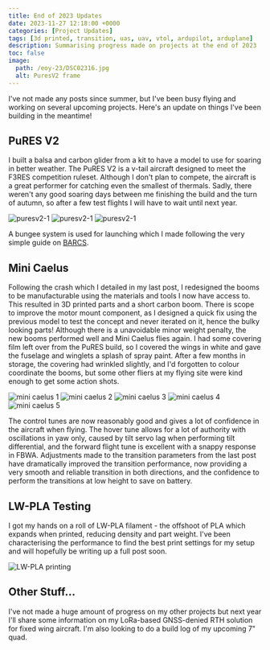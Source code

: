 ```yaml
---
title: End of 2023 Updates
date: 2023-11-27 12:18:00 +0000
categories: [Project Updates]
tags: [3d printed, transition, uas, uav, vtol, ardupilot, arduplane]     # TAG names should always be lowercase
description: Summarising progress made on projects at the end of 2023
toc: false
image:
  path: /eoy-23/DSC02316.jpg
  alt: PuresV2 frame
---
```



I've not made any posts since summer, but I've been busy flying and working on several upcoming projects. Here's an update on things I've been building in the meantime!

## PuRES V2

I built a balsa and carbon glider from a kit to have a model to use for soaring in better weather. The PuRES V2 is a v-tail aircraft designed to meet the F3RES competition ruleset. Although I don't plan to compete, the aircraft is a great performer for catching even the smallest of thermals. Sadly, there weren't any good soaring days between me finishing the build and the turn of autumn, so after a few test flights I will have to wait until next year.

![puresv2-1](/eoy-23/20230816_195353.jpg)
![puresv2-1](/eoy-23/DSC02316.jpg)
![puresv2-1](/eoy-23/DSC02322.jpg)

A bungee system is used for launching which I made following the very simple guide on [BARCS](https://www.barcs.co.uk/forums/topic/9263-f3-res-league-bungees/page/3/).

## Mini Caelus

Following the crash which I detailed in my last post, I redesigned the booms to be manufacturable using the materials and tools I now have access to. This resulted in 3D printed parts and a short carbon boom. There is scope to improve the motor mount component, as I designed a quick fix using the previous model to test the concept and never iterated on it, hence the bulky looking parts! Although there is a unavoidable minor weight penalty, the new booms performed well and Mini Caelus flies again. I had some covering film left over from the PuRES build, so I covered the wings in white and gave the fuselage and winglets a splash of spray paint. After a few months in storage, the covering had wrinkled slightly, and I'd forgotten to colour coordinate the booms, but some other fliers at my flying site were kind enough to get some action shots.

![mini caelus 1](/mini_caelus/DSC_6073.JPG)
![mini caelus 2](/mini_caelus/IMG_4901.JPG)
![mini caelus 3](/mini_caelus/DSC_6061.JPG)
![mini caelus 4](/mini_caelus/DSC_6086.JPG)
![mini caelus 5](/mini_caelus/DSC_6121_2(1).jpg)

The control tunes are now reasonably good and gives a lot of confidence in the aircraft when flying. The hover tune allows for a lot of authority with oscillations in yaw only, caused by tilt servo lag when performing tilt differential, and the forward flight tune is excellent with a snappy response in FBWA. Adjustments made to the transition parameters from the last post have dramatically improved the transition performance, now providing a very smooth and reliable transition in both directions, and the confidence to perform the transitions at low height to save on battery.

## LW-PLA Testing

I got my hands on a roll of LW-PLA filament - the offshoot of PLA which expands when printed, reducing density and part weight. I've been characterising the performance to find the best print settings for my setup and will hopefully be writing up a full post soon.

![LW-PLA printing](/lw-pla/DSC02310.jpg)

## Other Stuff...

I've not made a huge amount of progress on my other projects but next year I'll share some information on my LoRa-based GNSS-denied RTH solution for fixed wing aircraft. I'm also looking to do a build log of my upcoming 7" quad.